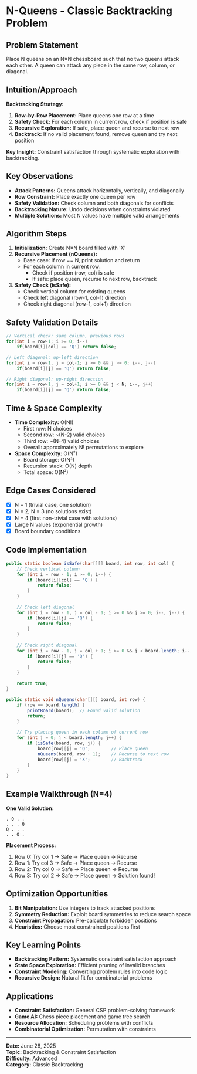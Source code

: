 # N-Queens - Classic Backtracking Problem

## Problem Statement
Place N queens on an N×N chessboard such that no two queens attack each other. A queen can attack any piece in the same row, column, or diagonal.

## Intuition/Approach
**Backtracking Strategy:**
1. **Row-by-Row Placement:** Place queens one row at a time
2. **Safety Check:** For each column in current row, check if position is safe
3. **Recursive Exploration:** If safe, place queen and recurse to next row
4. **Backtrack:** If no valid placement found, remove queen and try next position

**Key Insight:** Constraint satisfaction through systematic exploration with backtracking.

## Key Observations
- **Attack Patterns:** Queens attack horizontally, vertically, and diagonally
- **Row Constraint:** Place exactly one queen per row
- **Safety Validation:** Check column and both diagonals for conflicts
- **Backtracking Nature:** Undo decisions when constraints violated
- **Multiple Solutions:** Most N values have multiple valid arrangements

## Algorithm Steps
1. **Initialization:** Create N×N board filled with 'X'
2. **Recursive Placement (nQueens):**
   - Base case: If row == N, print solution and return
   - For each column in current row:
     - Check if position (row, col) is safe
     - If safe: place queen, recurse to next row, backtrack
3. **Safety Check (isSafe):**
   - Check vertical column for existing queens
   - Check left diagonal (row-1, col-1) direction
   - Check right diagonal (row-1, col+1) direction

## Safety Validation Details
```java
// Vertical check: same column, previous rows
for(int i = row-1; i >= 0; i--)
    if(board[i][col] == 'Q') return false;

// Left diagonal: up-left direction  
for(int i = row-1, j = col-1; i >= 0 && j >= 0; i--, j--)
    if(board[i][j] == 'Q') return false;

// Right diagonal: up-right direction
for(int i = row-1, j = col+1; i >= 0 && j < N; i--, j++)
    if(board[i][j] == 'Q') return false;
```

## Time & Space Complexity
- **Time Complexity:** O(N!)
  - First row: N choices
  - Second row: ~(N-2) valid choices  
  - Third row: ~(N-4) valid choices
  - Overall: approximately N! permutations to explore
- **Space Complexity:** O(N²)
  - Board storage: O(N²)
  - Recursion stack: O(N) depth
  - Total space: O(N²)

## Edge Cases Considered
- [x] N = 1 (trivial case, one solution)
- [x] N = 2, N = 3 (no solutions exist)
- [x] N = 4 (first non-trivial case with solutions)
- [x] Large N values (exponential growth)
- [x] Board boundary conditions

## Code Implementation
```java
public static boolean isSafe(char[][] board, int row, int col) {
    // Check vertical column
    for (int i = row - 1; i >= 0; i--) {
        if (board[i][col] == 'Q') {
            return false;
        }
    }
    
    // Check left diagonal
    for (int i = row - 1, j = col - 1; i >= 0 && j >= 0; i--, j--) {
        if (board[i][j] == 'Q') {
            return false;
        }
    }
    
    // Check right diagonal
    for (int i = row - 1, j = col + 1; i >= 0 && j < board.length; i--, j++) {
        if (board[i][j] == 'Q') {
            return false;
        }
    }
    
    return true;
}

public static void nQueens(char[][] board, int row) {
    if (row == board.length) {
        printBoard(board);  // Found valid solution
        return;
    }
    
    // Try placing queen in each column of current row
    for (int j = 0; j < board.length; j++) {
        if (isSafe(board, row, j)) {
            board[row][j] = 'Q';        // Place queen
            nQueens(board, row + 1);    // Recurse to next row
            board[row][j] = 'X';        // Backtrack
        }
    }
}
```

## Example Walkthrough (N=4)
**One Valid Solution:**
```
. Q . .
. . . Q  
Q . . .
. . Q .
```

**Placement Process:**
1. Row 0: Try col 1 → Safe → Place queen → Recurse
2. Row 1: Try col 3 → Safe → Place queen → Recurse  
3. Row 2: Try col 0 → Safe → Place queen → Recurse
4. Row 3: Try col 2 → Safe → Place queen → Solution found!

## Optimization Opportunities
1. **Bit Manipulation:** Use integers to track attacked positions
2. **Symmetry Reduction:** Exploit board symmetries to reduce search space
3. **Constraint Propagation:** Pre-calculate forbidden positions
4. **Heuristics:** Choose most constrained positions first

## Key Learning Points
- **Backtracking Pattern:** Systematic constraint satisfaction approach
- **State Space Exploration:** Efficient pruning of invalid branches
- **Constraint Modeling:** Converting problem rules into code logic
- **Recursive Design:** Natural fit for combinatorial problems

## Applications
- **Constraint Satisfaction:** General CSP problem-solving framework
- **Game AI:** Chess piece placement and game tree search
- **Resource Allocation:** Scheduling problems with conflicts
- **Combinatorial Optimization:** Permutation with constraints

---
**Date:** June 28, 2025  
**Topic:** Backtracking & Constraint Satisfaction  
**Difficulty:** Advanced  
**Category:** Classic Backtracking 